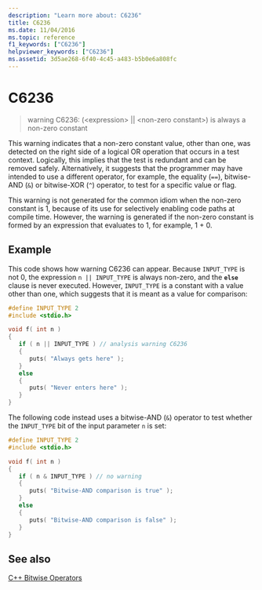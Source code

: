 ```yaml
---
description: "Learn more about: C6236"
title: C6236
ms.date: 11/04/2016
ms.topic: reference
f1_keywords: ["C6236"]
helpviewer_keywords: ["C6236"]
ms.assetid: 3d5ae268-6f40-4c45-a483-b5b0e6a808fc
---
```

# C6236

> warning C6236: (\<expression> &#124;&#124; \<non-zero constant>) is always a non-zero constant

This warning indicates that a non-zero constant value, other than one, was detected on the right side of a logical OR operation that occurs in a test context. Logically, this implies that the test is redundant and can be removed safely. Alternatively, it suggests that the programmer may have intended to use a different operator, for example, the equality (`==`), bitwise-AND (`&`) or bitwise-XOR (`^`) operator, to test for a specific value or flag.

This warning is not generated for the common idiom when the non-zero constant is 1, because of its use for selectively enabling code paths at compile time. However, the warning is generated if the non-zero constant is formed by an expression that evaluates to 1, for example, 1 + 0.

## Example

This code shows how warning C6236 can appear. Because `INPUT_TYPE` is not 0, the expression `n || INPUT_TYPE` is always non-zero, and the **`else`** clause is never executed. However, `INPUT_TYPE` is a constant with a value other than one, which suggests that it is meant as a value for comparison:

```cpp
#define INPUT_TYPE 2
#include <stdio.h>

void f( int n )
{
   if ( n || INPUT_TYPE ) // analysis warning C6236
   {
      puts( "Always gets here" );
   }
   else
   {
      puts( "Never enters here" );
   }
}
```

The following code instead uses a bitwise-AND (`&`) operator to test whether the `INPUT_TYPE` bit of the input parameter `n` is set:

```cpp
#define INPUT_TYPE 2
#include <stdio.h>

void f( int n )
{
   if ( n & INPUT_TYPE ) // no warning
   {
      puts( "Bitwise-AND comparison is true" );
   }
   else
   {
      puts( "Bitwise-AND comparison is false" );
   }
}
```

## See also

[C++ Bitwise Operators](https://www.microsoft.com/download/details.aspx?id=55979)

